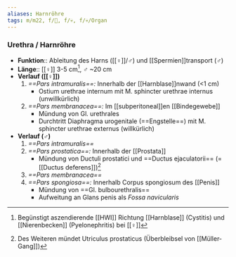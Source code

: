 ```yaml
---
aliases: Harnröhre
tags: m/m22, f/🍆, f/💀, f/💀/Organ
---
```

### Urethra / Harnröhre
- **Funktion**:: Ableitung des Harns ([[♀]]/♂) und [[Spermien]]transport (♂)
- **Länge**:: [[♀]] 3-5 cm[^1], ♂ ~20 cm
- **Verlauf ([[♀]])**
	1. *==Pars intramuralis==:* Innerhalb der [[Harnblase]]nwand (<1 cm)
		- Ostium urethrae internum mit M. sphincter urethrae internus (unwillkürlich)
	2. *==Pars membranacea==:* Im [[subperitoneal]]en [[Bindegewebe]]
		- Mündung von Gl. urethrales
		- Durchtritt Diaphragma urogenitale (==Engstelle==) mit M. sphincter urethrae externus (willkürlich)
- **Verlauf (♂)**
	1. *==Pars intramuralis==*
	2. *==Pars prostatica==:* Innerhalb der [[Prostata]]
		- Mündung von Ductuli prostatici und ==Ductus ejaculatorii== (= [[Ductus deferens]])[^2]
	3. *==Pars membranacea==*
	4. *==Pars spongiosa==:* Innerhalb Corpus spongiosum des [[Penis]]
		- Mündung von ==Gl. bulbourethralis==
		- Aufweitung an Glans penis als *Fossa navicularis*


[^1]: Begünstigt aszendierende [[HWI]] Richtung [[Harnblase]] (Cystitis) und [[Nierenbecken]] (Pyelonephritis) bei [[♀]] 
[^2]: Des Weiteren mündet Utriculus prostaticus (Überbleibsel von [[Müller-Gang]])